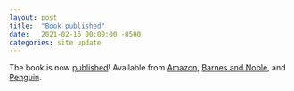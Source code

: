 ```yaml
---
layout: post
title:  "Book published"
date:   2021-02-16 00:00:00 -0500
categories: site update
---
```

The book is now [published](https://mitpress.mit.edu/books/verifying-cyber-physical-systems)! Available from [Amazon](https://tinyurl.com/cpsbookmitra), [Barnes and Noble](https://www.barnesandnoble.com/w/verifying-cyber-physical-systems-sayan-mitra/1137077478?ean=9780262044806), and [Penguin](https://www.penguinrandomhouse.com/books/669466/verifying-cyber-physical-systems-by-sayan-mitra/).

